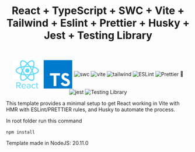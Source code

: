 <h1 align="center"> React + TypeScript + SWC + Vite + Tailwind + Eslint + Prettier + Husky + Jest + Testing Library</h1>
<br>

<p align="center">
<img src="https://raw.githubusercontent.com/devicons/devicon/master/icons/react/react-original-wordmark.svg" alt="react" align="center" width="80" height="80"/>
<img src="https://raw.githubusercontent.com/devicons/devicon/master/icons/typescript/typescript-original.svg" alt="typescript" align="center" width="80" height="80"/>
<img src="https://swc.rs/logo.png" alt="swc" align="center" width="120" height="80"/>
<img src="https://github.com/alexZ7000/UsinaEcoCultural/assets/78627928/b82095b6-48ad-42c2-90a3-a2d0ea890da1" alt="vite" align="center" width="80" height="80"/>
<img src="https://upload.wikimedia.org/wikipedia/commons/thumb/d/d5/Tailwind_CSS_Logo.svg/1024px-Tailwind_CSS_Logo.svg.png?20230715030042" alt="tailwind" align="center" width="75" height="60" />
<img src="https://external-content.duckduckgo.com/iu/?u=https%3A%2F%2Fmiguelmachado.dev%2Fassets%2Fimg%2F1_3adbbrn3gotbz72xqfo96g.png&f=1&nofb=1&ipt=815bdc1a92129a989194fc10b59209968b7cb74bd6273ab809a219462fffe4e8&ipo=images" alt="ESLint" align="center" width="120" height="80"/>
<img src="https://prettier.io/icon.png" alt="Prettier" align="center" width="80" height="80"/>
🐶
<img src="https://cdn.freebiesupply.com/logos/large/2x/jest-logo-png-transparent.png" alt="jest" width="80" />
<img src="https://seeklogo.com/images/T/testing-library-logo-FFB8C5C0B6-seeklogo.com.png?v=637852764070000000" alt="Testing Library" width="80" /></p>

This template provides a minimal setup to get React working in Vite with HMR
with ESLint/PRETTIER rules, and Husky to automate the process.

In root folder run this command

```node
npm install
```

Template made in NodeJS: 20.11.0